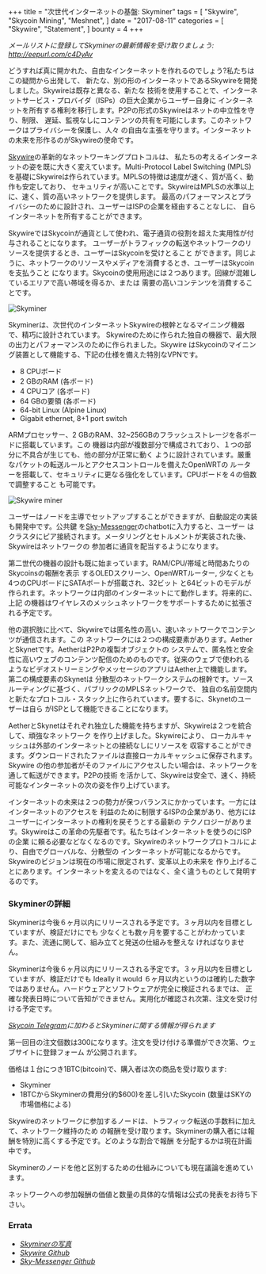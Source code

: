 +++
title = "次世代インターネットの基盤: Skyminer"
tags = [
    "Skywire",
    "Skycoin Mining",
    "Meshnet",
]
date = "2017-08-11"
categories = [
    "Skywire",
    "Statement",
]
bounty = 4
+++

*メールリストに登録してSkyminerの最新情報を受け取りましょう: http://eepurl.com/c4DyAv*

どうすれば真に開かれた、自由なインターネットを作れるのでしょう?私たちはこの疑問から出発して、
新たな、別の形のインターネットであるSkywireを開発しました。Skywireは既存と異なる、新たな
技術を使用することで、インターネットサービス・プロバイダ（ISPs）の巨大企業からユーザー自身に
インターネットを所有する権利を移行します。P2Pの形式のSkywireはネットの中立性を守り、制限、
遅延、監視なしにコンテンツの共有を可能にします。このネットワークはプライバシーを保護し、人々
の自由な主張を守ります。インターネットの未来を形作るのがSkywireの使命です。

[Skywire](https://github.com/skycoin/skywire)の革新的なネットワーキングプロトコルは、
私たちの考えるインターネットの姿を既に大きく変えています。Multi-Protocol Label Switching 
(MPLS)を基礎にSkywireは作られています。MPLSの特徴は速度が速く、質が高く、動作も安定しており、
セキュリティが高いことです。SkywireはMPLSの水準以上に、速く、質の高いネットワークを提供します。
最高のパフォーマンスとプライバシーのために設計され、ユーザーはISPの企業を経由することなしに、
自らインターネットを所有することができます。

SkywireではSkycoinが通貨として使われ、電子通貨の役割を超えた実用性が付与されることになります。
ユーザーがトラフィックの転送やネットワークのリソースを提供するとき、ユーザーはSkycoinを受けとること
ができます。同じように、ネットワークのリソースやメディアを消費するとき、ユーザーはSkycoinを支払うこと
になります。Skycoinの使用用途には２つあります。回線が混雑しているエリアで高い帯域を得るか、または
需要の高いコンテンツを消費することです。

![Skyminer](https://i.imgur.com/ASFEeYi.jpg)

Skyminerは、次世代のインターネットSkywireの根幹となるマイニング機器で、精巧に設計されています。
Skywireのために作られた独自の機器で、最大限の出力とパフォーマンスのために作られました。Skywire
はSkycoinのマイニング装置として機能する、下記の仕様を備えた特別なVPNです。

- 8 CPUボード
- 2 GBのRAM (各ボード)
- 4 CPUコア (各ボード)
- 64 GBの要領 (各ボード)
- 64-bit Linux (Alpine Linux)
- Gigabit ethernet, 8+1 port switch

ARMプロセッサー、2 GBのRAM、32~256GBのフラッシュストレージを各ボードに搭載しています。この
機器は内部が複数部分で構成されており、１つの部分に不具合が生じても、他の部分が正常に動く
ように設計されています。厳重なパケットの転送ルールとアクセスコントロールを備えたOpenWRTの
ルーターを搭載して、セキュリティに更なる強化をしています。CPUボードを４の倍数で調整すること
も可能です。

![Skywire miner](https://i.imgur.com/2zj4CUV.jpg)

ユーザーはノードを主導でセットアップすることができますが、自動設定の実装も開発中です。公共鍵
を[Sky-Messenger](https://github.com/skycoin/net)のchatbotに入力すると、ユーザー
はクラスタにピア接続されます。メータリングとセトルメントが実装された後、Skywireはネットワークの
参加者に通貨を配当するようになります。

第二世代の機器の設計も既に始まっています。RAM/CPU/帯域と時間あたりのSkycoinsの報酬を表示
するOLEDスクリーン、OpenWRTルーター, 少なくとも4つのCPUボードにSATAポートが搭載され、32ビット
と64ビットのモデルが作られます。ネットワークは内部のインターネットにて動作します。将来的に、上記
の機器はワイヤレスのメッシュネットワークをサポートするために拡張される予定です。

他の選択肢に比べて、Skywireでは匿名性の高い、速いネットワークでコンテンツが通信されます。この
ネットワークには２つの構成要素があります。AetherとSkynetです。AetherはP2Pの複製オブジェクトの
システムで、匿名性と安全性に高いウェブのコンテンツ配信のためのものです。従来のウェブで使われる
ようなビデオストリーミングやメッセージのアプリはAether上で機能します。第二の構成要素のSkynetは
分散型のネットワークシステムの根幹です。ソースルーティングに基づく、パブリックのMPLSネットワークで、
独自の名前空間内と新たなプロトコル・スタック上に作られています。要するに、Skynetのユーザーは自ら
がISPとして機能できることになります。

AetherとSkynetはそれぞれ独立した機能を持ちますが、Skywireは２つを統合して、頑強なネットワーク
を作り上げました。Skywireにより、 ローカルキャッシュは外部のインターネットとの接続なしにリソースを
収容することができます。ダウンロードされたファイルは直接ローカルキャッシュに保存されます。Skywire
の他の参加者がそのファイルにアクセスしたい場合は、ネットワークを通して転送ができます。P2Pの技術
を活かして、Skywireは安全で、速く、持続可能なインターネットの次の姿を作り上げています。

インターネットの未来は２つの勢力が保つバランスにかかっています。一方にはインターネットのアクセスを
利益のために制限するISPの企業があり、他方にはユーザーにインターネットの権利を戻そうとする最新の
テクノロジーがあります。Skywireはこの革命の先駆者です。私たちはインターネットを使うのにISPの企業
に頼る必要などなくなるのです。Skywireのネットワークプロトコルにより、自由でグローバルな、分散型の
インターネットが可能になるからです。Skywireのビジョンは現在の市場に限定されず、変革以上の未来を
作り上げることにあります。インターネットを変えるのではなく、全く違うものとして発明するのです。

### Skyminerの詳細

Skyminerは今後６ヶ月以内にリリースされる予定です。３ヶ月以内を目標としていますが、検証だけにでも
少なくとも数ヶ月を要することがわかっています。また、流通に関して、組み立てと発送の仕組みを整えな
ければなりません。

Skyminerは今後６ヶ月以内にリリースされる予定です。３ヶ月以内を目標としていますが、検証だけでも  Ideally it would
６ヶ月以内というのは確約した数字ではありません。ハードウェアとソフトウェアが完全に検証されるまでは、
正確な発表日時について告知ができません。実用化が確認され次第、注文を受け付ける予定です。

*[Skycoin Telegram](https://t.me/Skycoin)に加わるとSkyminerに関する情報が得られます*

第一回目の注文個数は300になります。注文を受け付ける準備ができ次第、ウェブサイトに登録フォーム
が公開されます。

価格は１台につき1BTC(bitcoin)で、購入者は次の商品を受け取ります:

* Skyminer
* 1BTCからSkyminerの費用分(約$600)を差し引いたSkycoin (数量はSKYの市場価格による)

Skywireのネットワークに参加するノードは、トラフィック転送の手数料に加えて、ネットワーク維持のため
の報酬を受け取ります。Skyminerの購入者には報酬を特別に高くする予定です。どのような割合で報酬
を分配するかは現在計画中です。

Skyminerのノードを他と区別するための仕組みについても現在議論を進めています。

ネットワークへの参加報酬の価値と数量の具体的な情報は公式の発表をお待ち下さい。 

### Errata

- *[Skyminerの写真](https://imgur.com/a/mpnzh)*
- *[Skywire Github](https://github.com/skycoin/skywire)*
- *[Sky-Messenger Github](https://github.com/skycoin/net)*
